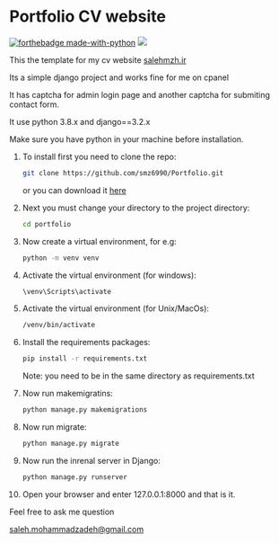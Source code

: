 # Portfolio CV website
[![forthebadge made-with-python](http://ForTheBadge.com/images/badges/made-with-python.svg)](https://www.python.org/)
![](https://img.shields.io/badge/Django-092E20?style=for-the-badge&logo=django&logoColor=green)

This the template for my cv website <a href="https://salehmzh.ir">salehmzh.ir</a>

Its a simple django project and works fine for me on cpanel

It has captcha for admin login page and another captcha for submiting contact form.

It use python 3.8.x and django==3.2.x

Make sure you have python in your machine before installation.

1. To install first you need to clone the repo:

	```sh
	git clone https://github.com/smz6990/Portfolio.git
	```
	or you can download it <a href="https://github.com/smz6990/Portfolio">here</a>
	
2. Next you must change your directory to the project directory:
	```sh
	cd portfolio
	```
3. Now create a virtual environment, for e.g:
	```sh
	python -m venv venv
	```
4. Activate the virtual environment (for windows):
	```sh
	\venv\Scripts\activate
	```
5. Activate the virtual environment (for Unix/MacOs):
	```sh
	/venv/bin/activate
	```
6. Install the requirements packages:
	```sh
	pip install -r requirements.txt
	```
	Note: you need to be in the same directory as requirements.txt
7. Now run makemigratins:
	```sh
	python manage.py makemigrations
	```
8. Now run migrate:
	```sh
	python manage.py migrate
	```
9. Now run the inrenal server in Django:
	```sh
	python manage.py runserver
	```
10. Open your browser and enter 127.0.0.1:8000
and that is it.

Feel free to ask me question

saleh.mohammadzadeh@gmail.com
